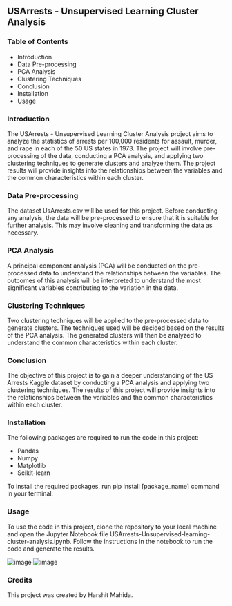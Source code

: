 ## USArrests - Unsupervised Learning Cluster Analysis 

### Table of Contents
- Introduction
- Data Pre-processing
- PCA Analysis
- Clustering Techniques
- Conclusion
- Installation
- Usage

### Introduction
The USArrests - Unsupervised Learning Cluster Analysis project aims to analyze the statistics of arrests per 100,000 residents for assault, murder, and rape in each of the 50 US states in 1973. The project will involve pre-processing of the data, conducting a PCA analysis, and applying two clustering techniques to generate clusters and analyze them. The project results will provide insights into the relationships between the variables and the common characteristics within each cluster.

### Data Pre-processing
The dataset UsArrests.csv will be used for this project. Before conducting any analysis, the data will be pre-processed to ensure that it is suitable for further analysis. This may involve cleaning and transforming the data as necessary.

### PCA Analysis
A principal component analysis (PCA) will be conducted on the pre-processed data to understand the relationships between the variables. The outcomes of this analysis will be interpreted to understand the most significant variables contributing to the variation in the data.

### Clustering Techniques
Two clustering techniques will be applied to the pre-processed data to generate clusters. The techniques used will be decided based on the results of the PCA analysis. The generated clusters will then be analyzed to understand the common characteristics within each cluster.

### Conclusion
The objective of this project is to gain a deeper understanding of the US Arrests Kaggle dataset by conducting a PCA analysis and applying two clustering techniques. The results of this project will provide insights into the relationships between the variables and the common characteristics within each cluster.

### Installation
The following packages are required to run the code in this project:
- Pandas
- Numpy
- Matplotlib
- Scikit-learn

To install the required packages, run pip install [package_name] command in your terminal:

### Usage
To use the code in this project, clone the repository to your local machine and open the Jupyter Notebook file USArrests-Unsupervised-learning-cluster-analysis.ipynb. Follow the instructions in the notebook to run the code and generate the results.

![image](https://user-images.githubusercontent.com/39190670/216736271-5b69aa31-7cc1-4888-b0df-c0fcb457e50c.png)
![image](https://user-images.githubusercontent.com/39190670/216736365-47105d8f-6d96-485e-bb10-a71bc23f4516.png)




### Credits
This project was created by Harshit Mahida.
